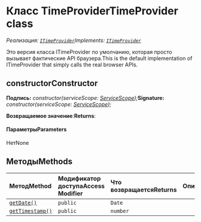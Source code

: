 # <a name="timeprovider-class"></a><span data-ttu-id="dd690-101">Класс TimeProvider</span><span class="sxs-lookup"><span data-stu-id="dd690-101">TimeProvider class</span></span>

<span data-ttu-id="dd690-102">_Реализация: [`ITimeProvider`](../sp-core-library/itimeprovider.md)_</span><span class="sxs-lookup"><span data-stu-id="dd690-102">_Implements: [`ITimeProvider`](../sp-core-library/itimeprovider.md)_</span></span>





<span data-ttu-id="dd690-103">Это версия класса ITimeProvider по умолчанию, которая просто вызывает фактические API браузера.</span><span class="sxs-lookup"><span data-stu-id="dd690-103">This is the default implementation of ITimeProvider that simply calls the real browser APIs.</span></span>


## <a name="constructor"></a><span data-ttu-id="dd690-104">constructor</span><span class="sxs-lookup"><span data-stu-id="dd690-104">Constructor</span></span>


<span data-ttu-id="dd690-105">**Подпись:** _constructor(serviceScope: [ServiceScope](../sp-core-library/servicescope.md));_</span><span class="sxs-lookup"><span data-stu-id="dd690-105">**Signature:** _constructor(serviceScope: [ServiceScope](../sp-core-library/servicescope.md));_</span></span>

<span data-ttu-id="dd690-106">**Возвращаемое значение**:</span><span class="sxs-lookup"><span data-stu-id="dd690-106">**Returns**:</span></span> 



#### <a name="parameters"></a><span data-ttu-id="dd690-107">Параметры</span><span class="sxs-lookup"><span data-stu-id="dd690-107">Parameters</span></span>
<span data-ttu-id="dd690-108">Нет</span><span class="sxs-lookup"><span data-stu-id="dd690-108">None</span></span>





## <a name="methods"></a><span data-ttu-id="dd690-109">Методы</span><span class="sxs-lookup"><span data-stu-id="dd690-109">Methods</span></span>

| <span data-ttu-id="dd690-110">Метод</span><span class="sxs-lookup"><span data-stu-id="dd690-110">Method</span></span>       | <span data-ttu-id="dd690-111">Модификатор доступа</span><span class="sxs-lookup"><span data-stu-id="dd690-111">Access Modifier</span></span> | <span data-ttu-id="dd690-112">Что возвращается</span><span class="sxs-lookup"><span data-stu-id="dd690-112">Returns</span></span>  | <span data-ttu-id="dd690-113">Описание</span><span class="sxs-lookup"><span data-stu-id="dd690-113">Description</span></span>|
|:-------------|:----|:-------|:-----------|
|[`getDate()`](getdate-timeprovider.md)     | `public` | `Date` |  |
|[`getTimestamp()`](gettimestamp-timeprovider.md)     | `public` | `number` |  |





